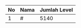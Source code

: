 | No | Nama            | Jumlah Level |
|----|-----------------|--------------|
| 1  | #    |    5140        |
